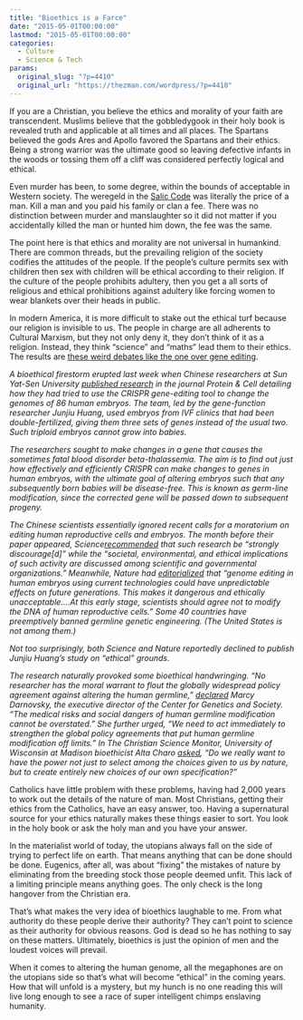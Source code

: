 ```yaml
---
title: "Bioethics is a Farce"
date: "2015-05-01T00:00:00"
lastmod: "2015-05-01T00:00:00"
categories:
  - Culture
  - Science & Tech
params:
  original_slug: "?p=4410"
  original_url: "https://thezman.com/wordpress/?p=4410"
---
```


If you are a Christian, you believe the ethics and morality of your
faith are transcendent. Muslims believe that the gobbledygook in their
holy book is revealed truth and applicable at all times and all places.
The Spartans believed the gods Ares and Apollo favored the Spartans and
their ethics. Being a strong warrior was the ultimate good so leaving
defective infants in the woods or tossing them off a cliff was
considered perfectly logical and ethical.

Even murder has been, to some degree, within the bounds of acceptable in
Western society. The weregeld in the
<a href="http://en.wikipedia.org/wiki/Salic_law" rel="noopener"
target="_blank">Salic Code</a> was literally the price of a man. Kill a
man and you paid his family or clan a fee. There was no distinction
between murder and manslaughter so it did not matter if you accidentally
killed the man or hunted him down, the fee was the same.

The point here is that ethics and morality are not universal in
humankind. There are common threads, but the prevailing religion of the
society codifies the attitudes of the people. If the people’s culture
permits sex with children then sex with children will be ethical
according to their religion. If the culture of the people prohibits
adultery, then you get a all sorts of religious and ethical prohibitions
against adultery like forcing women to wear blankets over their heads in
public.

In modern America, it is more difficult to stake out the ethical turf
because our religion is invisible to us. The people in charge are all
adherents to Cultural Marxism, but they not only deny it, they don’t
think of it as a religion. Instead, they think “science” and “maths”
lead them to their ethics. The results are [these weird debates like the
one over gene
editing](http://reason.com/archives/2015/05/01/gene-editing-human-embryos-is-ethical#.w05kpy:MPbd).

*A bioethical firestorm erupted last week when Chinese researchers at
Sun Yat-Sen University [published
research](http://link.springer.com/article/10.1007/s13238-015-0153-5/fulltext.html)
in the journal Protein & Cell detailing how they had tried to use the
CRISPR gene-editing tool to change the genomes of 86 human embryos. The
team, led by the gene-function researcher Junjiu Huang, used embryos
from IVF clinics that had been double-fertilized, giving them three sets
of genes instead of the usual two. Such triploid embryos cannot grow
into babies.*

*The researchers sought to make changes in a gene that causes the
sometimes fatal blood disorder beta-thalassemia. The aim is to find out
just how effectively and efficiently CRISPR can make changes to genes in
human embryos, with the ultimate goal of altering embryos such that any
subsequently born babies will be disease-free. This is known as
germ-line modification, since the corrected gene will be passed down to
subsequent progeny.*

*The Chinese scientists essentially ignored recent calls for a
moratorium on editing human reproductive cells and embryos. The month
before their paper appeared,
Science[recommended](http://longnow.org/revive/wp-content/uploads/2015/04/15Science.pdf)
that such research be “strongly discourage\[d\]” while the “societal,
environmental, and ethical implications of such activity are discussed
among scientific and governmental organizations.” Meanwhile, Nature had
[editorialized](http://www.nature.com/polopoly_fs/1.17111%21/menu/main/topColumns/topLeftColumn/pdf/519410a.pdf)
that “genome editing in human embryos using current technologies could
have unpredictable effects on future generations. This makes it
dangerous and ethically unacceptable….At this early stage, scientists
should agree not to modify the DNA of human reproductive cells.” Some 40
countries have preemptively banned germline genetic engineering. (The
United States is not among them.)*

*Not too surprisingly, both Science and Nature reportedly declined to
publish Junjiu Huang’s study on “ethical” grounds.*

*The research naturally provoked some bioethical handwringing. “No
researcher has the moral warrant to flout the globally widespread policy
agreement against altering the human germline,”
[declared](http://www.geneticsandsociety.org/article.php?id=8528) Marcy
Darnovsky, the executive director of the Center for Genetics and
Society. “The medical risks and social dangers of human germline
modification cannot be overstated.” She further urged, “We need to act
immediately to strengthen the global policy agreements that put human
germline modification off limits.” In The Christian Science Monitor,
University of Wisconsin at Madison bioethicist Alta Charo
[asked](http://www.csmonitor.com/Science/2015/0424/Chinese-researchers-alter-embryo-DNA-Do-results-cross-ethical-tripwires),
“Do we really want to have the power not just to select among the
choices given to us by nature, but to create entirely new choices of our
own specification?”*

Catholics have little problem with these problems, having had 2,000
years to work out the details of the nature of man. Most Christians,
getting their ethics from the Catholics, have an easy answer, too.
Having a supernatural source for your ethics naturally makes these
things easier to sort. You look in the holy book or ask the holy man and
you have your answer.

In the materialist world of today, the utopians always fall on the side
of trying to perfect life on earth. That means anything that can be done
should be done. Eugenics, after all, was about “fixing” the mistakes of
nature by eliminating from the breeding stock those people deemed unfit.
This lack of a limiting principle means anything goes. The only check is
the long hangover from the Christian era.

That’s what makes the very idea of bioethics laughable to me. From what
authority do these people derive their authority? They can’t point to
science as their authority for obvious reasons. God is dead so he has
nothing to say on these matters. Ultimately, bioethics is just the
opinion of men and the loudest voices will prevail.

When it comes to altering the human genome, all the megaphones are on
the utopians side so that’s what will become “ethical” in the coming
years. How that will unfold is a mystery, but my hunch is no one reading
this will live long enough to see a race of super intelligent chimps
enslaving humanity.
